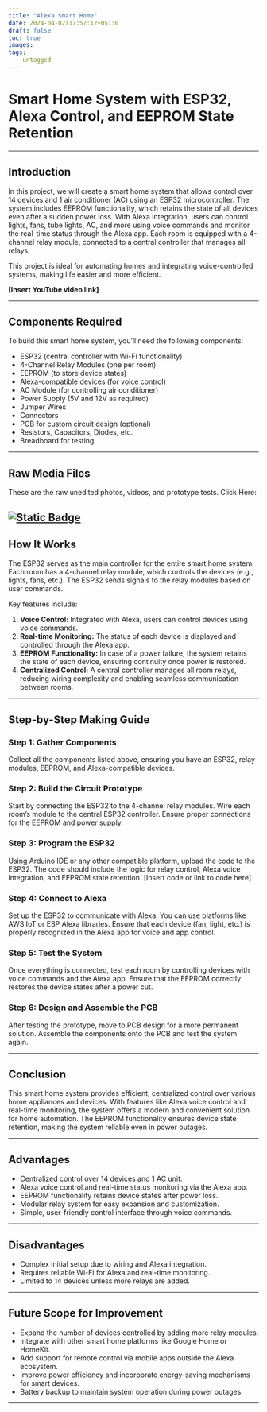 ```yaml
---
title: "Alexa Smart Home"
date: 2024-04-02T17:57:12+05:30
draft: false
toc: true
images:
tags:
  - untagged
---
```


# Smart Home System with ESP32, Alexa Control, and EEPROM State Retention

---

## Introduction

In this project, we will create a smart home system that allows control over 14 devices and 1 air conditioner (AC) using an ESP32 microcontroller. The system includes EEPROM functionality, which retains the state of all devices even after a sudden power loss. With Alexa integration, users can control lights, fans, tube lights, AC, and more using voice commands and monitor the real-time status through the Alexa app. Each room is equipped with a 4-channel relay module, connected to a central controller that manages all relays.

This project is ideal for automating homes and integrating voice-controlled systems, making life easier and more efficient.

**[Insert YouTube video link]**

---

## Components Required

To build this smart home system, you’ll need the following components:

- ESP32 (central controller with Wi-Fi functionality)
- 4-Channel Relay Modules (one per room)
- EEPROM (to store device states)
- Alexa-compatible devices (for voice control)
- AC Module (for controlling air conditioner)
- Power Supply (5V and 12V as required)
- Jumper Wires
- Connectors
- PCB for custom circuit design (optional)
- Resistors, Capacitors, Diodes, etc.
- Breadboard for testing

---


## Raw Media Files 

These are the raw unedited photos, videos, and prototype tests. Click Here:

[![Static Badge](https://img.shields.io/badge/GooglePhotos-Album-blue?style=flat&logo=Google%20Photos
)](https://photos.app.goo.gl/MDPgTyUHdiMzcUrm7)
---

## How It Works

The ESP32 serves as the main controller for the entire smart home system. Each room has a 4-channel relay module, which controls the devices (e.g., lights, fans, etc.). The ESP32 sends signals to the relay modules based on user commands. 

Key features include:

1. **Voice Control:** Integrated with Alexa, users can control devices using voice commands.
2. **Real-time Monitoring:** The status of each device is displayed and controlled through the Alexa app.
3. **EEPROM Functionality:** In case of a power failure, the system retains the state of each device, ensuring continuity once power is restored.
4. **Centralized Control:** A central controller manages all room relays, reducing wiring complexity and enabling seamless communication between rooms.

---

## Step-by-Step Making Guide

### Step 1: Gather Components  
Collect all the components listed above, ensuring you have an ESP32, relay modules, EEPROM, and Alexa-compatible devices.

### Step 2: Build the Circuit Prototype  
Start by connecting the ESP32 to the 4-channel relay modules. Wire each room’s module to the central ESP32 controller. Ensure proper connections for the EEPROM and power supply.

### Step 3: Program the ESP32  
Using Arduino IDE or any other compatible platform, upload the code to the ESP32. The code should include the logic for relay control, Alexa voice integration, and EEPROM state retention.
[Insert code or link to code here]

### Step 4: Connect to Alexa  
Set up the ESP32 to communicate with Alexa. You can use platforms like AWS IoT or ESP Alexa libraries. Ensure that each device (fan, light, etc.) is properly recognized in the Alexa app for voice and app control.

### Step 5: Test the System  
Once everything is connected, test each room by controlling devices with voice commands and the Alexa app. Ensure that the EEPROM correctly restores the device states after a power cut.

### Step 6: Design and Assemble the PCB  
After testing the prototype, move to PCB design for a more permanent solution. Assemble the components onto the PCB and test the system again.

---

## Conclusion

This smart home system provides efficient, centralized control over various home appliances and devices. With features like Alexa voice control and real-time monitoring, the system offers a modern and convenient solution for home automation. The EEPROM functionality ensures device state retention, making the system reliable even in power outages.

---

## Advantages

- Centralized control over 14 devices and 1 AC unit.
- Alexa voice control and real-time status monitoring via the Alexa app.
- EEPROM functionality retains device states after power loss.
- Modular relay system for easy expansion and customization.
- Simple, user-friendly control interface through voice commands.

---

## Disadvantages

- Complex initial setup due to wiring and Alexa integration.
- Requires reliable Wi-Fi for Alexa and real-time monitoring.
- Limited to 14 devices unless more relays are added.

---

## Future Scope for Improvement

- Expand the number of devices controlled by adding more relay modules.
- Integrate with other smart home platforms like Google Home or HomeKit.
- Add support for remote control via mobile apps outside the Alexa ecosystem.
- Improve power efficiency and incorporate energy-saving mechanisms for smart devices.
- Battery backup to maintain system operation during power outages.

---
